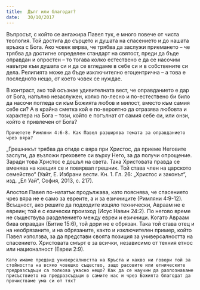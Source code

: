 ```yaml
---
title:  Дълг или благодат?
date:   30/10/2017
---
```


Въпросът, с който се ангажира Павел тук, е много повече от чиста теология. Той достига до сърцето и душата на спасението и до нашата връзка с Бога. Ако човек вярва, че трябва да заслужи приемането – че трябва да достигне определен стандарт на святост, преди да бъде оправдан и опростен – то тогава колко естествено е да се насочим навътре към душата си и да се вгледаме в себе си и в собствените си дела. Религията може да бъде изключително егоцентрична – а това е последното нещо, от което човек се нуждае.

В контраст, ако той осъзнае удивителната вест, че оправданието е дар от Бога, напълно незаслужен, колко по-лесно и по-естествено би било да насочи погледа си към Божията любов и милост, вместо към самия себе си? А в крайна сметка кой е по-вероятно да отразява любовта и характера на Бога – този, който е погълнат от самия себе си, или онзи, който е привлечен от Бога?

`Прочетете Римляни 4:6-8. Как Павел разширява темата за оправданието чрез вяра?`

„Грешникът трябва да отиде с вяра при Христос, да приеме Неговите заслуги, да възложи греховете си върху Него, за да получи опрощение. Заради това Христос е дошъл на света. Така Христовата правда се вменява на каещия се и повярвал грешник. Той става член на царското семейство“ (Уайт, Е. Избрани вести. Кн. 1. Гл. 26: „Христос и законът“, изд. „Ел Уай“, София, 2013, с. 217).

Апостол Павел по-нататък продължава, като пояснява, че спасението чрез вяра не е само за евреите, а и за езичниците (Римляни 4:9-12). Всъщност, ако решите да подходите изцяло технически, Авраам не е евреин; той е с езически произход (Исус Навин 24:2). По негово време не съществува разделението между евреи и езичници. Когато Авраам бива оправдан (Битие 15:6), той дори не е обрязан. Така той става отец и на необрязаните, и на обрязаните, както и изключителен пример, който Павел използва, за да представи своята позиция за универсалността на спасението. Христовата смърт е за всички, независимо от техния етнос или националност (Евреи 2:9).

`Като имаме предвид универсалността на Кръста и какво ни говори той за стойността на всяко човешко същество, защо расовите или етническите предразсъдъци са толкова ужасно нещо? Как да се научим да разпознаваме присъствието на предразсъдъци в самите нас и чрез Божията благодат да прочистваме ума си от тях?`
